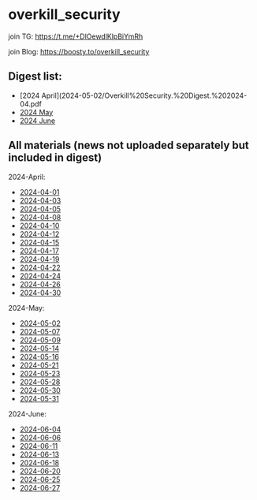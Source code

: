 # overkill_security

join TG: https://t.me/+DlOewdlKlpBiYmRh

join Blog: https://boosty.to/overkill_security



## Digest list:
- [2024 April](2024-05-02/Overkill%20Security.%20Digest.%202024-04.pdf
- [2024 May](2024-05-31/Overkill%20Security.%20Digest.%202024-05.%20Level%23Pro.pdf)
- [2024 June](2024-06-27/Overkill%20Security.%20Digest.%202024-06.pdf)



## All materials (news not uploaded separately but included in digest)

2024-April:
- [2024-04-01](2024-04-01/README.md)
- [2024-04-03](2024-04-03/README.md)
- [2024-04-05](2024-04-05/README.md)
- [2024-04-08](2024-04-08/README.md)
- [2024-04-10](2024-04-10/README.md)
- [2024-04-12](2024-04-12/README.md)
- [2024-04-15](2024-04-15/README.md)
- [2024-04-17](2024-04-17/README.md)
- [2024-04-19](2024-04-19/README.md)
- [2024-04-22](2024-04-22/README.md)
- [2024-04-24](2024-04-24/README.md)
- [2024-04-26](2024-04-26/README.md)
- [2024-04-30](2024-04-30/README.md)


2024-May:
- [2024-05-02](2024-05-02/README.md)
- [2024-05-07](2024-05-07/README.md)
- [2024-05-09](2024-05-09/README.md)
- [2024-05-14](2024-05-14/README.md)
- [2024-05-16](2024-05-16/README.md)
- [2024-05-21](2024-05-21/README.md)
- [2024-05-23](2024-05-23/README.md)
- [2024-05-28](2024-05-28/README.md)
- [2024-05-30](2024-05-30/README.md)
- [2024-05-31](2024-05-31/README.md)


2024-June:
- [2024-06-04](2024-06-04/README.md)
- [2024-06-06](2024-06-06/README.md)
- [2024-06-11](2024-06-11/README.md)
- [2024-06-13](2024-06-13/README.md)
- [2024-06-18](2024-06-18/README.md)
- [2024-06-20](2024-06-20/README.md)
- [2024-06-25](2024-06-25/README.md)
- [2024-06-27](2024-06-27/README.md)


